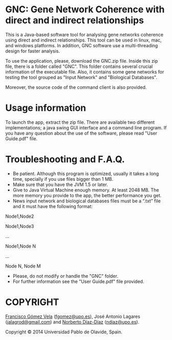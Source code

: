 GNC: Gene Network Coherence with direct and indirect relationships
===========================================

This is a Java-based software tool for analysing gene networks coherence using direct and indirect relationships.
This tool can be used in linux, mac, and windows platforms. In addition, GNC software use a multi-threading design for faster analysis. 

To use the application, please, download the GNC.zip file. Inside this zip file, there is a folder called "GNC". This folder contains several crucial information of the executable file. Also, it contains some gene networks for testing the tool grouped as "Input Network" and "Biological Databases". 

Moreover, the source code of the command client is also provided.

Usage information
=================

To launch the app, extract the zip file. There are available two different implementations; a java swing GUI interface and a command line program. If you have any question about the use of the software, please read "User Guide.pdf" file.


Troubleshooting and F.A.Q.
==========================
  * Be patient. Although this program is optimized, usually it takes a long time, specially if you use files bigger than  1 MB.
  * Make sure that you have the JVM 1.5 or later.
  * Give to Java Virtual Machine enough memory. At least 2048 MB. The more memory you provide to the app, the better performance you get.
  * News input network and biological databases files must be a “.txt” file and it must have the following format:

Node1,Node2

Node1,Node3

...

Node1,Node N

...

Node N, Node M

  * Please, do not modify or handle the "GNC" folder.
  * For further information see the "User Guide.pdf" file provided.
  

COPYRIGHT
=========
<a href="http://www.upo.es/eps/fgomez/">Francisco Gómez Vela</a> (<a href="mailto:fgomez@upo.es">fgomez@upo.es</a>), José Antonio Lagares (<a href="mailto:jalagrod@gmail.com">jalagrod@gmail.com</a>) and <a href="http://www.upo.es/eps/ndiaz/">Norberto Díaz-Díaz</a> (<a href="mailto:ndiaz@upo.es">ndiaz@upo.es</a>). 

Copyright © 2014 Universidad Pablo de Olavide, Spain.

